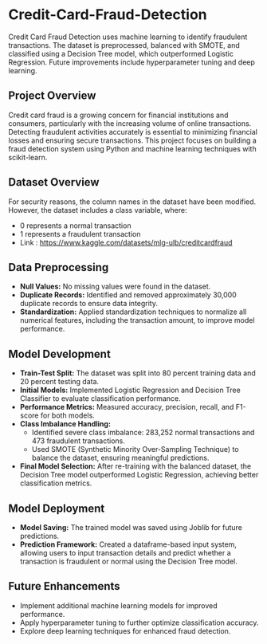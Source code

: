# Credit-Card-Fraud-Detection
Credit Card Fraud Detection uses machine learning to identify fraudulent transactions. The dataset is preprocessed, balanced with SMOTE, and classified using a Decision Tree model, which outperformed Logistic Regression. Future improvements include hyperparameter tuning and deep learning.

## Project Overview

Credit card fraud is a growing concern for financial institutions and consumers, particularly with the increasing volume of online transactions. Detecting fraudulent activities accurately is essential to minimizing financial losses and ensuring secure transactions. This project focuses on building a fraud detection system using Python and machine learning techniques with scikit-learn.

## Dataset Overview

For security reasons, the column names in the dataset have been modified. However, the dataset includes a class variable, where:
- 0 represents a normal transaction
- 1 represents a fraudulent transaction
- Link : https://www.kaggle.com/datasets/mlg-ulb/creditcardfraud

## Data Preprocessing

- **Null Values:** No missing values were found in the dataset.
- **Duplicate Records:** Identified and removed approximately 30,000 duplicate records to ensure data integrity.
- **Standardization:** Applied standardization techniques to normalize all numerical features, including the transaction amount, to improve model performance.

## Model Development

- **Train-Test Split:** The dataset was split into 80 percent training data and 20 percent testing data.
- **Initial Models:** Implemented Logistic Regression and Decision Tree Classifier to evaluate classification performance.
- **Performance Metrics:** Measured accuracy, precision, recall, and F1-score for both models.
- **Class Imbalance Handling:**
  - Identified severe class imbalance: 283,252 normal transactions and 473 fraudulent transactions.
  - Used SMOTE (Synthetic Minority Over-Sampling Technique) to balance the dataset, ensuring meaningful predictions.
- **Final Model Selection:** After re-training with the balanced dataset, the Decision Tree model outperformed Logistic Regression, achieving better classification metrics.

## Model Deployment

- **Model Saving:** The trained model was saved using Joblib for future predictions.
- **Prediction Framework:** Created a dataframe-based input system, allowing users to input transaction details and predict whether a transaction is fraudulent or normal using the Decision Tree model.

## Future Enhancements

- Implement additional machine learning models for improved performance.
- Apply hyperparameter tuning to further optimize classification accuracy.
- Explore deep learning techniques for enhanced fraud detection.

